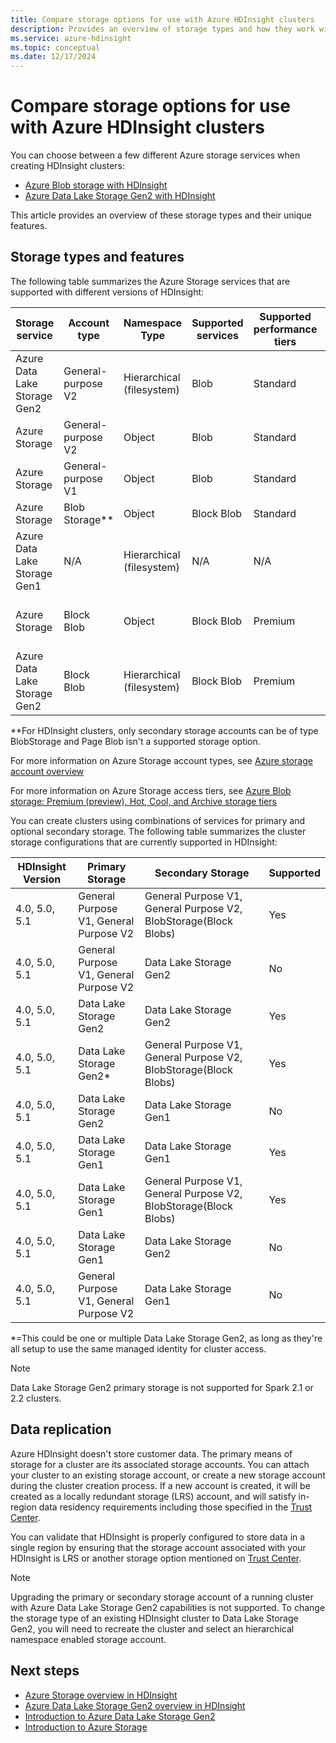 ```yaml
---
title: Compare storage options for use with Azure HDInsight clusters
description: Provides an overview of storage types and how they work with Azure HDInsight.
ms.service: azure-hdinsight
ms.topic: conceptual
ms.date: 12/17/2024
---
```


# Compare storage options for use with Azure HDInsight clusters

You can choose between a few different Azure storage services when creating HDInsight clusters:

* [Azure Blob storage with HDInsight](./overview-azure-storage.md)
* [Azure Data Lake Storage Gen2 with HDInsight](./overview-data-lake-storage-gen2.md)

This article provides an overview of these storage types and their unique features.

## Storage types and features

The following table summarizes the Azure Storage services that are supported with different versions of HDInsight:

| Storage service | Account type | Namespace Type | Supported services | Supported performance tiers | Supported access tiers | HDInsight Version | Cluster type |
|---|---|---|---|---|---|---|---|
|Azure Data Lake Storage Gen2| General-purpose V2 | Hierarchical (filesystem) | Blob | Standard | Hot, Cool, Archive | All | All except Spark 2.1 and 2.2|
|Azure Storage| General-purpose V2 | Object | Blob | Standard | Hot, Cool, Archive | All | All |
|Azure Storage| General-purpose V1 | Object | Blob | Standard | N/A | All | All |
|Azure Storage| Blob Storage** | Object | Block Blob | Standard | Hot, Cool, Archive | All | All |
|Azure Data Lake Storage Gen1| N/A | Hierarchical (filesystem) | N/A | N/A | N/A | All | All except HBase |
|Azure Storage| Block Blob| Object | Block Blob | Premium | N/A| All | Only HBase with accelerated writes|
|Azure Data Lake Storage Gen2| Block Blob| Hierarchical (filesystem) | Block Blob | Premium | N/A| All| Only HBase with accelerated writes|

**For HDInsight clusters, only secondary storage accounts can be of type BlobStorage and Page Blob isn't a supported storage option.

For more information on Azure Storage account types, see [Azure storage account overview](../storage/common/storage-account-overview.md)

For more information on Azure Storage access tiers, see [Azure Blob storage: Premium (preview), Hot, Cool, and Archive storage tiers](../storage/blobs/access-tiers-overview.md)

You can create clusters using combinations of services for primary and optional secondary storage. The following table summarizes the cluster storage configurations that are currently supported in HDInsight:

| HDInsight Version | Primary Storage | Secondary Storage | Supported |
|---|---|---|---|
| 4.0, 5.0, 5.1 | General Purpose V1, General Purpose V2 | General Purpose V1, General Purpose V2, BlobStorage(Block Blobs) | Yes |
| 4.0, 5.0, 5.1 | General Purpose V1, General Purpose V2 | Data Lake Storage Gen2 | No |
| 4.0, 5.0, 5.1| Data Lake Storage Gen2 | Data Lake Storage Gen2 | Yes |
| 4.0, 5.0, 5.1 | Data Lake Storage Gen2* | General Purpose V1, General Purpose V2, BlobStorage(Block Blobs) | Yes |
| 4.0, 5.0, 5.1| Data Lake Storage Gen2 | Data Lake Storage Gen1 | No |
| 4.0, 5.0, 5.1 | Data Lake Storage Gen1 | Data Lake Storage Gen1 | Yes |
| 4.0, 5.0, 5.1 | Data Lake Storage Gen1 | General Purpose V1, General Purpose V2, BlobStorage(Block Blobs) | Yes |
| 4.0, 5.0, 5.1 | Data Lake Storage Gen1 | Data Lake Storage Gen2 | No |
| 4.0, 5.0, 5.1 | General Purpose V1, General Purpose V2 | Data Lake Storage Gen1 | No |

*=This could be one or multiple Data Lake Storage Gen2, as long as they're all setup to use the same managed identity for cluster access.

> [!NOTE]
> Data Lake Storage Gen2 primary storage is not supported for Spark 2.1 or 2.2 clusters.

## Data replication

Azure HDInsight doesn't store customer data. The primary means of storage for a cluster are its associated storage accounts. You can attach your cluster to an existing storage account, or create a new storage account during the cluster creation process. If a new account is created, it will be created as a locally redundant storage (LRS) account, and will satisfy in-region data residency requirements including those specified in the [Trust Center](https://azuredatacentermap.azurewebsites.net).

You can validate that HDInsight is properly configured to store data in a single region by ensuring that the storage account associated with your HDInsight is LRS or another storage option mentioned on [Trust Center](https://azuredatacentermap.azurewebsites.net).

>[!NOTE]
> Upgrading the primary or secondary storage account of a running cluster with Azure Data Lake Storage Gen2 capabilities is not supported. To change the storage type of an existing HDInsight cluster to Data Lake Storage Gen2, you will need to recreate the cluster and select an hierarchical namespace enabled storage account.
 
## Next steps

* [Azure Storage overview in HDInsight](./overview-azure-storage.md)
* [Azure Data Lake Storage Gen2 overview in HDInsight](./overview-data-lake-storage-gen2.md)
* [Introduction to Azure Data Lake Storage Gen2](../storage/blobs/data-lake-storage-introduction.md)
* [Introduction to Azure Storage](../storage/common/storage-introduction.md)
